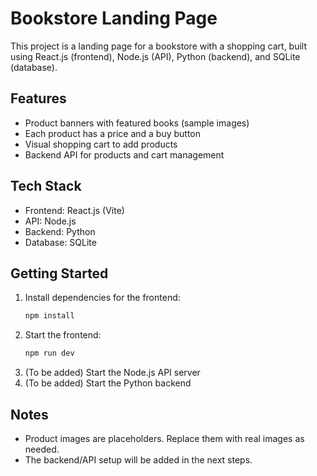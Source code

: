 
# Bookstore Landing Page

This project is a landing page for a bookstore with a shopping cart, built using React.js (frontend), Node.js (API), Python (backend), and SQLite (database).

## Features
- Product banners with featured books (sample images)
- Each product has a price and a buy button
- Visual shopping cart to add products
- Backend API for products and cart management

## Tech Stack
- Frontend: React.js (Vite)
- API: Node.js
- Backend: Python
- Database: SQLite

## Getting Started
1. Install dependencies for the frontend:
   ```bash
   npm install
   ```
2. Start the frontend:
   ```bash
   npm run dev
   ```
3. (To be added) Start the Node.js API server
4. (To be added) Start the Python backend

## Notes
- Product images are placeholders. Replace them with real images as needed.
- The backend/API setup will be added in the next steps.
